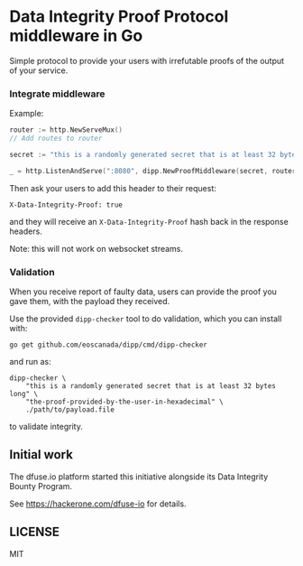 Data Integrity Proof Protocol middleware in Go
==============================================

Simple protocol to provide your users with irrefutable proofs of the
output of your service.


### Integrate middleware

Example:

```go
router := http.NewServeMux()
// Add routes to router

secret := "this is a randomly generated secret that is at least 32 bytes long"

_ = http.ListenAndServe(":8080", dipp.NewProofMiddleware(secret, router))
```

Then ask your users to add this header to their request:

```
X-Data-Integrity-Proof: true
```

and they will receive an `X-Data-Integrity-Proof` hash back in the
response headers.

Note: this will not work on websocket streams.

### Validation

When you receive report of faulty data, users can provide the proof
you gave them, with the payload they received.

Use the provided `dipp-checker` tool to do validation, which you can install with:

```
go get github.com/eoscanada/dipp/cmd/dipp-checker
```

and run as:

```
dipp-checker \
    "this is a randomly generated secret that is at least 32 bytes long" \
    "the-proof-provided-by-the-user-in-hexadecimal" \
    ./path/to/payload.file
```

to validate integrity.


## Initial work

The dfuse.io platform started this initiative alongside its Data Integrity Bounty Program.

See https://hackerone.com/dfuse-io for details.



## LICENSE

MIT
